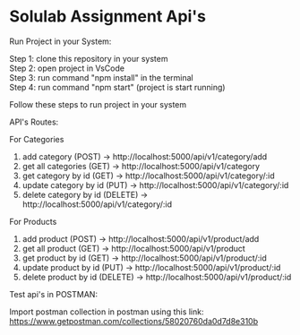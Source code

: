 # Solulab Assignment Api's

Run Project in your System:

Step 1: clone this repository in your system <br>
Step 2: open project in VsCode <br>
Step 3: run command "npm install" in the terminal<br>
Step 4: run command "npm start" (project is start running)

Follow these steps to run project in your system

API's Routes:

For Categories

1. add category (POST) -> http://localhost:5000/api/v1/category/add
2. get all categories (GET) -> http://localhost:5000/api/v1/category
3. get category by id (GET) -> http://localhost:5000/api/v1/category/:id
4. update category by id (PUT) -> http://localhost:5000/api/v1/category/:id
5. delete category by id (DELETE) -> http://localhost:5000/api/v1/category/:id

For Products

1. add product (POST) -> http://localhost:5000/api/v1/product/add
2. get all product (GET) -> http://localhost:5000/api/v1/product
3. get product by id (GET) -> http://localhost:5000/api/v1/product/:id
4. update product by id (PUT) -> http://localhost:5000/api/v1/product/:id
5. delete product by id (DELETE) -> http://localhost:5000/api/v1/product/:id


Test api's in POSTMAN:

Import postman collection in postman using this link:
https://www.getpostman.com/collections/58020760da0d7d8e310b
